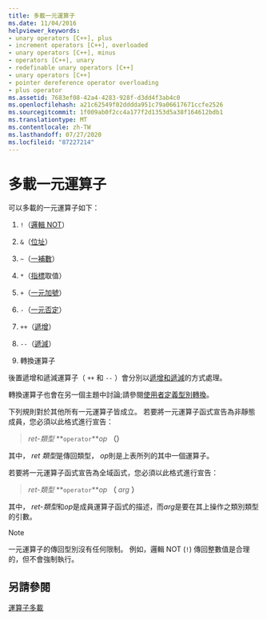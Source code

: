 ```yaml
---
title: 多載一元運算子
ms.date: 11/04/2016
helpviewer_keywords:
- unary operators [C++], plus
- increment operators [C++], overloaded
- unary operators [C++], minus
- operators [C++], unary
- redefinable unary operators [C++]
- unary operators [C++]
- pointer dereference operator overloading
- plus operator
ms.assetid: 7683ef08-42a4-4283-928f-d3dd4f3ab4c0
ms.openlocfilehash: a21c62549f02dddda951c79a06617671ccfe2526
ms.sourcegitcommit: 1f009ab0f2cc4a177f2d1353d5a38f164612bdb1
ms.translationtype: MT
ms.contentlocale: zh-TW
ms.lasthandoff: 07/27/2020
ms.locfileid: "87227214"
---
```

# <a name="overloading-unary-operators"></a>多載一元運算子

可以多載的一元運算子如下：

1. `!`（[邏輯 NOT](../cpp/logical-negation-operator-exclpt.md)）

1. `&`（[位址](../cpp/address-of-operator-amp.md)）

1. `~`（[一補數](../cpp/one-s-complement-operator-tilde.md)）

1. `*`（[指標](../cpp/indirection-operator-star.md)取值）

1. `+`（[一元加號](../cpp/additive-operators-plus-and.md)）

1. `-`（[一元否定](../cpp/additive-operators-plus-and.md)）

1. `++`（[遞增](../cpp/prefix-increment-and-decrement-operators-increment-and-decrement.md)）

1. `--`（[遞減](../cpp/prefix-increment-and-decrement-operators-increment-and-decrement.md)）

1. 轉換運算子

後置遞增和遞減運算子（ `++` 和 `--` ）會分別以[遞增和遞減](../cpp/increment-and-decrement-operator-overloading-cpp.md)的方式處理。

轉換運算子也會在另一個主題中討論;請參閱[使用者定義型別轉換](../cpp/user-defined-type-conversions-cpp.md)。

下列規則對於其他所有一元運算子皆成立。 若要將一元運算子函式宣告為非靜態成員，您必須以此格式進行宣告：

> *ret-類型* **`operator`***op* **（）**

其中， *ret 類型*是傳回類型， *op*則是上表所列的其中一個運算子。

若要將一元運算子函式宣告為全域函式，您必須以此格式進行宣告：

> *ret-類型* **`operator`***op* **（** *arg* **）**

其中， *ret-類型*和*op*是成員運算子函式的描述，而*arg*是要在其上操作之類別類型的引數。

> [!NOTE]
> 一元運算子的傳回型別沒有任何限制。 例如，邏輯 NOT (`!`) 傳回整數值是合理的，但不會強制執行。

## <a name="see-also"></a>另請參閱

[運算子多載](../cpp/operator-overloading.md)
